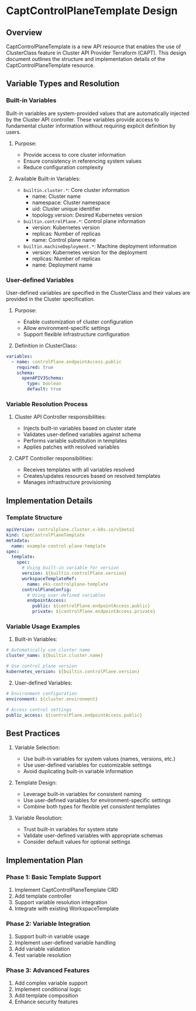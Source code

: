 # CaptControlPlaneTemplate Design

## Overview

CaptControlPlaneTemplate is a new API resource that enables the use of ClusterClass feature in Cluster API Provider Terraform (CAPT). This design document outlines the structure and implementation details of the CaptControlPlaneTemplate resource.

## Variable Types and Resolution

### Built-in Variables

Built-in variables are system-provided values that are automatically injected by the Cluster API controller. These variables provide access to fundamental cluster information without requiring explicit definition by users.

1. Purpose:
   - Provide access to core cluster information
   - Ensure consistency in referencing system values
   - Reduce configuration complexity

2. Available Built-in Variables:
   - `builtin.cluster.*`: Core cluster information
     * name: Cluster name
     * namespace: Cluster namespace
     * uid: Cluster unique identifier
     * topology.version: Desired Kubernetes version
   - `builtin.controlPlane.*`: Control plane information
     * version: Kubernetes version
     * replicas: Number of replicas
     * name: Control plane name
   - `builtin.machineDeployment.*`: Machine deployment information
     * version: Kubernetes version for the deployment
     * replicas: Number of replicas
     * name: Deployment name

### User-defined Variables

User-defined variables are specified in the ClusterClass and their values are provided in the Cluster specification.

1. Purpose:
   - Enable customization of cluster configuration
   - Allow environment-specific settings
   - Support flexible infrastructure configuration

2. Definition in ClusterClass:
```yaml
variables:
  - name: controlPlane.endpointAccess.public
    required: true
    schema:
      openAPIV3Schema:
        type: boolean
        default: true
```

### Variable Resolution Process

1. Cluster API Controller responsibilities:
   - Injects built-in variables based on cluster state
   - Validates user-defined variables against schema
   - Performs variable substitution in templates
   - Applies patches with resolved variables

2. CAPT Controller responsibilities:
   - Receives templates with all variables resolved
   - Creates/updates resources based on resolved templates
   - Manages infrastructure provisioning

## Implementation Details

### Template Structure

```yaml
apiVersion: controlplane.cluster.x-k8s.io/v1beta1
kind: CaptControlPlaneTemplate
metadata:
  name: example-control-plane-template
spec:
  template:
    spec:
      # Using built-in variable for version
      version: ${builtin.controlPlane.version}
      workspaceTemplateRef:
        name: eks-controlplane-template
      controlPlaneConfig:
        # Using user-defined variables
        endpointAccess:
          public: ${controlPlane.endpointAccess.public}
          private: ${controlPlane.endpointAccess.private}
```

### Variable Usage Examples

1. Built-in Variables:
```yaml
# Automatically use cluster name
cluster_name: ${builtin.cluster.name}

# Use control plane version
kubernetes_version: ${builtin.controlPlane.version}
```

2. User-defined Variables:
```yaml
# Environment configuration
environment: ${cluster.environment}

# Access control settings
public_access: ${controlPlane.endpointAccess.public}
```

## Best Practices

1. Variable Selection:
   - Use built-in variables for system values (names, versions, etc.)
   - Use user-defined variables for customizable settings
   - Avoid duplicating built-in variable information

2. Template Design:
   - Leverage built-in variables for consistent naming
   - Use user-defined variables for environment-specific settings
   - Combine both types for flexible yet consistent templates

3. Variable Resolution:
   - Trust built-in variables for system state
   - Validate user-defined variables with appropriate schemas
   - Consider default values for optional settings

## Implementation Plan

### Phase 1: Basic Template Support
1. Implement CaptControlPlaneTemplate CRD
2. Add template controller
3. Support variable resolution integration
4. Integrate with existing WorkspaceTemplate

### Phase 2: Variable Integration
1. Support built-in variable usage
2. Implement user-defined variable handling
3. Add variable validation
4. Test variable resolution

### Phase 3: Advanced Features
1. Add complex variable support
2. Implement conditional logic
3. Add template composition
4. Enhance security features
